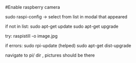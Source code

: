 #Enable raspberry camera

sudo raspi-config -> select from list in modal that appeared

if not in list:
sudo apt-get update
sudo apt-get upgrade

try: raspistill -o image.jpg

if errors:
sudo rpi-update (helped)
sudo apt-get dist-upgrade

navigate to pi/ dir , pictures should be there